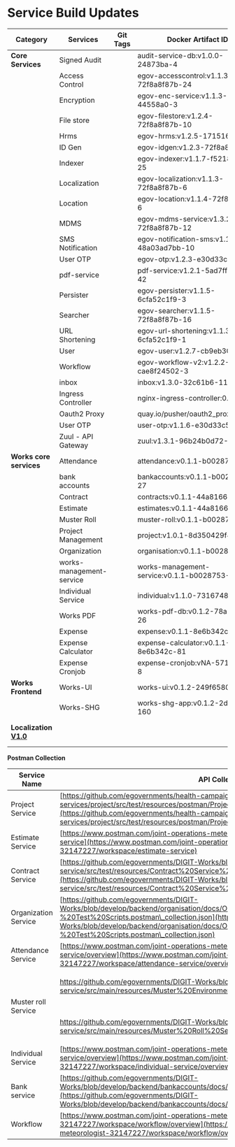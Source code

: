 # Service Build Updates

| Category                                                                                                                 | Services                 | Git Tags | Docker Artifact ID                         | Remarks                           |
| ------------------------------------------------------------------------------------------------------------------------ | ------------------------ | -------- | ------------------------------------------ | --------------------------------- |
| **Core Services**                                                                                                        | Signed Audit             |          | audit-service-db:v1.0.0-24873ba-4          |                                   |
|                                                                                                                          | Access Control           |          | egov-accesscontrol:v1.1.3-72f8a8f87b-24    |                                   |
|                                                                                                                          | Encryption               |          | egov-enc-service:v1.1.3-44558a0-3          |                                   |
|                                                                                                                          | File store               |          | egov-filestore:v1.2.4-72f8a8f87b-10        |                                   |
|                                                                                                                          | Hrms                     |          | egov-hrms:v1.2.5-1715164454-6              |                                   |
|                                                                                                                          | ID Gen                   |          | egov-idgen:v1.2.3-72f8a8f87b-7             |                                   |
|                                                                                                                          | Indexer                  |          | egov-indexer:v1.1.7-f52184e6ba-25          |                                   |
|                                                                                                                          | Localization             |          | egov-localization:v1.1.3-72f8a8f87b-6      |                                   |
|                                                                                                                          | Location                 |          | egov-location:v1.1.4-72f8a8f87b-6          |                                   |
|                                                                                                                          | MDMS                     |          | egov-mdms-service:v1.3.2-72f8a8f87b-12     |                                   |
|                                                                                                                          | SMS Notification         |          | egov-notification-sms:v1.1.3-48a03ad7bb-10 |                                   |
|                                                                                                                          | User OTP                 |          | egov-otp:v1.2.3-e30d33c5ee-13              |                                   |
|                                                                                                                          | pdf-service              |          | pdf-service:v1.2.1-5ad7ffbc29-42           |                                   |
|                                                                                                                          | Persister                |          | egov-persister:v1.1.5-6cfa52c1f9-3         |                                   |
|                                                                                                                          | Searcher                 |          | egov-searcher:v1.1.5-72f8a8f87b-16         |                                   |
|                                                                                                                          | URL Shortening           |          | egov-url-shortening:v1.1.3-6cfa52c1f9-1    |                                   |
|                                                                                                                          | User                     |          | egov-user:v1.2.7-cb9eb30-5                 |                                   |
|                                                                                                                          | Workflow                 |          | egov-workflow-v2:v1.2.2-cae8f24502-3       |                                   |
|                                                                                                                          | inbox                    |          | inbox:v1.3.0-32c61b6-11                    |                                   |
|                                                                                                                          | Ingress Controller       |          | nginx-ingress-controller:0.26.1            |                                   |
|                                                                                                                          | Oauth2 Proxy             |          | quay.io/pusher/oauth2\_proxy:v5.1.0        |                                   |
|                                                                                                                          | User OTP                 |          | user-otp:v1.1.6-e30d33c5ee-8               |                                   |
|                                                                                                                          | Zuul - API Gateway       |          | zuul:v1.3.1-96b24b0d72-39                  |                                   |
| **Works core services**                                                                                                  | Attendance               |          | attendance:v0.1.1-b0028753-3               |                                   |
|                                                                                                                          | bank accounts            |          | bankaccounts:v0.1.1-b0028753-27            |                                   |
|                                                                                                                          | Contract                 |          | contracts:v0.1.1-44a81661-20               |                                   |
|                                                                                                                          | Estimate                 |          | estimates:v0.1.1-44a81661-21               |                                   |
|                                                                                                                          | Muster Roll              |          | muster-roll:v0.1.1-b0028753-8              |                                   |
|                                                                                                                          | Project Management       |          | project:v1.0.1-8d350429f4-79               |                                   |
|                                                                                                                          | Organization             |          | organisation:v0.1.1-b0028753-34            |                                   |
|                                                                                                                          | works-management-service |          | works-management-service:v0.1.1-b0028753-9 |                                   |
|                                                                                                                          | Individual Service       |          | individual:v1.1.0-73167482a2-87            |                                   |
|                                                                                                                          | Works PDF                |          | works-pdf-db:v0.1.2-78a22628-26            |                                   |
|                                                                                                                          | Expense                  |          | expense:v0.1.1-8e6b342c-61                 |                                   |
|                                                                                                                          | Expense Calculator       |          | expense-calculator:v0.1.1-8e6b342c-81      |                                   |
|                                                                                                                          | Expense Cronjob          |          | expense-cronjob:vNA-571c9fb6-8             |                                   |
| **Works Frontend**                                                                                                       | Works-UI                 |          | works-ui:v0.1.2-249f6580-320               |                                   |
|                                                                                                                          | Works-SHG                |          | works-shg-app:v0.1.2-2d99acac-160          |                                   |
| **Localization** [**V1.0**](https://github.com/egovernments/IFIX-releasekit/tree/master/Localization/works/mukta%20v1.0) |                          |          |                                            | Release Kit Repo for Localization |



**Postman Collection**

| Service Name         | API Collections                                                                                                                                                                                                                                                                                                                                                                                                                                                                                                                                                                                                                                                                 |
| -------------------- | ------------------------------------------------------------------------------------------------------------------------------------------------------------------------------------------------------------------------------------------------------------------------------------------------------------------------------------------------------------------------------------------------------------------------------------------------------------------------------------------------------------------------------------------------------------------------------------------------------------------------------------------------------------------------------- |
| Project Service      | [https://github.com/egovernments/health-campaign-services/blob/dev/health-services/project/src/test/resources/postman/Project\_Works.postman\_collection.json](https://github.com/egovernments/health-campaign-services/blob/dev/health-services/project/src/test/resources/postman/Project\_Works.postman\_collection.json)                                                                                                                                                                                                                                                                                                                                                    |
| Estimate Service     | [https://www.postman.com/joint-operations-meteorologist-32147227/workspace/estimate-service](https://www.postman.com/joint-operations-meteorologist-32147227/workspace/estimate-service)                                                                                                                                                                                                                                                                                                                                                                                                                                                                                        |
| Contract Service     | [https://github.com/egovernments/DIGIT-Works/blob/develop/backend/contract-service/src/test/resources/Contract%20Service%20Postman%20Scripts.postman\_collection.json](https://github.com/egovernments/DIGIT-Works/blob/develop/backend/contract-service/src/test/resources/Contract%20Service%20Postman%20Scripts.postman\_collection.json)                                                                                                                                                                                                                                                                                                                                    |
| Organization Service | [https://github.com/egovernments/DIGIT-Works/blob/develop/backend/organisation/docs/Organisation%20Registry%20-%20Test%20Scripts.postman\_collection.json](https://github.com/egovernments/DIGIT-Works/blob/develop/backend/organisation/docs/Organisation%20Registry%20-%20Test%20Scripts.postman\_collection.json)                                                                                                                                                                                                                                                                                                                                                            |
| Attendance Service   | [https://www.postman.com/joint-operations-meteorologist-32147227/workspace/attendance-service/overview](https://www.postman.com/joint-operations-meteorologist-32147227/workspace/attendance-service/overview)                                                                                                                                                                                                                                                                                                                                                                                                                                                                  |
| Muster roll Service  | <p><a href="https://github.com/egovernments/DIGIT-Works/blob/develop/backend/muster-roll-service/src/main/resources/Muster%20Environment.postman_environment.json">https://github.com/egovernments/DIGIT-Works/blob/develop/backend/muster-roll-service/src/main/resources/Muster%20Environment.postman_environment.json</a></p><p><br></p><p><a href="https://github.com/egovernments/DIGIT-Works/blob/develop/backend/muster-roll-service/src/main/resources/Muster%20Roll%20Service.postman_collection.json">https://github.com/egovernments/DIGIT-Works/blob/develop/backend/muster-roll-service/src/main/resources/Muster%20Roll%20Service.postman_collection.json</a></p> |
| Individual Service   | [https://www.postman.com/joint-operations-meteorologist-32147227/workspace/individual-service/overview](https://www.postman.com/joint-operations-meteorologist-32147227/workspace/individual-service/overview)                                                                                                                                                                                                                                                                                                                                                                                                                                                                  |
| Bank service         | [https://github.com/egovernments/DIGIT-Works/blob/develop/backend/bankaccounts/docs/BankAccount.postman\_collection.json](https://github.com/egovernments/DIGIT-Works/blob/develop/backend/bankaccounts/docs/BankAccount.postman\_collection.json)                                                                                                                                                                                                                                                                                                                                                                                                                              |
| Workflow             | [https://www.postman.com/joint-operations-meteorologist-32147227/workspace/workflow/overview](https://www.postman.com/joint-operations-meteorologist-32147227/workspace/workflow/overview)                                                                                                                                                                                                                                                                                                                                                                                                                                                                                      |
